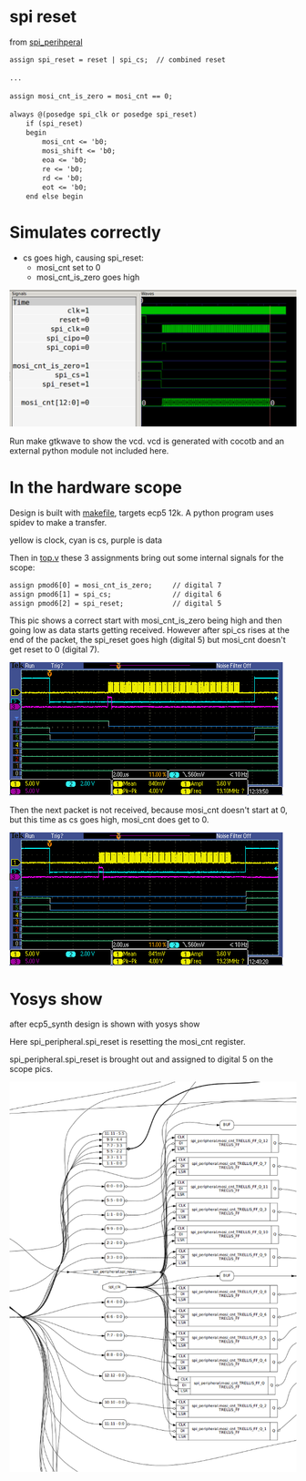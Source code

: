 # spi reset

from [spi_perihperal](spi_peripheral.v)

    assign spi_reset = reset | spi_cs;  // combined reset

    ...

    assign mosi_cnt_is_zero = mosi_cnt == 0;

    always @(posedge spi_clk or posedge spi_reset)
        if (spi_reset)
        begin
            mosi_cnt <= 'b0;
            mosi_shift <= 'b0;
            eoa <= 'b0;
            re <= 'b0;
            rd <= 'b0;
            eot <= 'b0;
        end else begin


# Simulates correctly

* cs goes high, causing spi_reset:
    * mosi_cnt set to 0
    * mosi_cnt_is_zero goes high

![simulation](pics/spi-reset-sim.png)

Run make gtkwave to show the vcd. vcd is generated with cocotb and an external python module not included here.

# In the hardware scope

Design is built with [makefile](Makefile), targets ecp5 12k. A python program uses spidev to make a transfer.

yellow is clock, cyan is cs, purple is data

Then in [top.v](top.v) these 3 assignments bring out some internal signals for the scope:

    assign pmod6[0] = mosi_cnt_is_zero;     // digital 7
    assign pmod6[1] = spi_cs;               // digital 6
    assign pmod6[2] = spi_reset;            // digital 5

This pic shows a correct start with mosi_cnt_is_zero being high and then going low as data starts getting received.
However after spi_cs rises at the end of the packet, the spi_reset goes high (digital 5) but mosi_cnt  doesn't get reset to 0 (digital 7).

![no reset](pics/no-reset-scope.png)

Then the next packet is not received, because mosi_cnt doesn't start at 0, but this time as cs goes high, mosi_cnt does get to 0.

![reset](pics/reset-scope.png)

# Yosys show

after ecp5_synth design is shown with yosys show

Here spi_peripheral.spi_reset is resetting the mosi_cnt register.

spi_peripheral.spi_reset is brought out and assigned to digital 5 on the scope pics.

![yosys show](pics/yosys-show.png)

